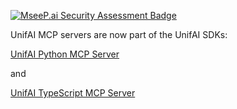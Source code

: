 [![MseeP.ai Security Assessment Badge](https://mseep.net/pr/unifai-network-unifai-mcp-server-badge.png)](https://mseep.ai/app/unifai-network-unifai-mcp-server)

UnifAI MCP servers are now part of the UnifAI SDKs:

[UnifAI Python MCP Server](https://github.com/unifai-network/unifai-sdk-py?tab=readme-ov-file#using-tools-in-mcp-clients)

and

[UnifAI TypeScript MCP Server](https://github.com/unifai-network/unifai-sdk-js?tab=readme-ov-file#using-tools-in-mcp-clients)
